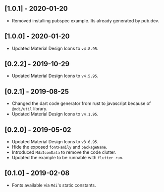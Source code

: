 ## [1.0.1] - 2020-01-20

- Removed installing pubspec example. Its already generated by pub.dev.

## [1.0.0] - 2020-01-20

- Updated Material Design Icons to `v4.8.95`.

## [0.2.2] - 2019-10-29

- Updated Material Design Icons to `v4.5.95`.

## [0.2.1] - 2019-08-25

- Changed the dart code generator from rust to javascript because of `@mdi/util` library.
- Updated Material Design Icons to `v4.1.95`.

## [0.2.0] - 2019-05-02

- Updated Material Design Icons to `v3.6.95`.
- Hide the exposed `fontFamily` and `packageName`.
- Introduced `MdiIconData` to remove the code clutter.
- Updated the example to be runnable with `flutter run`.

## [0.1.0] - 2019-02-08

- Fonts available via `Mdi`'s static constants.
